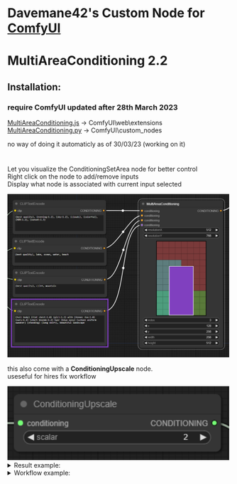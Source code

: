 # Davemane42's Custom Node for [ComfyUI](https://github.com/comfyanonymous/ComfyUI)  

# MultiAreaConditioning 2.2  

## Installation:  
### require ComfyUI updated after 28th March 2023  

[MultiAreaConditioning.js](MultiAreaConditioning/MultiAreaConditioning.js) -> ComfyUI\web\extensions  
[MultiAreaConditioning.py](MultiAreaConditioning/MultiAreaConditioning.py) -> ComfyUI\custom_nodes  

no way of doing it automaticly as of 30/03/23 (working on it)  
#

Let you visualize the ConditioningSetArea node for better control  
Right click on the node to add/remove inputs  
Display what node is associated with current input selected  

<img src="./images/MultiAreaConditioning_node.png" width="500px">

this also come with a <strong>ConditioningUpscale</strong> node.  
useseful for hires fix workflow

<img src="./images/ConditioningUpscale_node.png" width="500px">
<details close="close">
    <summary>Result example:</summary>
    <img src="./images/MultiAreaConditioning_result.png" width="500px">
</details>
<details close="close">
    <summary>Workflow example:</summary>
    <img src="./images/MultiAreaConditioning_workflow.svg" width="100%">
</details>
